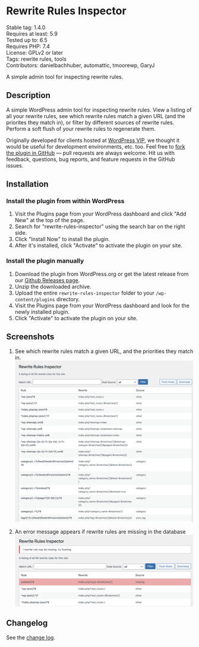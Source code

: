 # Rewrite Rules Inspector

Stable tag: 1.4.0  
Requires at least: 5.9  
Tested up to: 6.5  
Requires PHP: 7.4  
License: GPLv2 or later  
Tags: rewrite rules, tools  
Contributors: danielbachhuber, automattic, tmoorewp, GaryJ

A simple admin tool for inspecting rewrite rules.

## Description

A simple WordPress admin tool for inspecting rewrite rules. View a listing of all your rewrite rules, see which rewrite rules match a given URL (and the priorites they match in), or filter by different sources of rewrite rules. Perform a soft flush of your rewrite rules to regenerate them.

Originally developed for clients hosted at [WordPress VIP](https://wpvip.com/), we thought it would be useful for development environments, etc. too. Feel free to [fork the plugin in GitHub](https://github.com/Automattic/Rewrite-Rules-Inspector/) — pull requests are always welcome. Hit us with feedback, questions, bug reports, and feature requests in the GitHub issues.

## Installation

### Install the plugin from within WordPress

1. Visit the Plugins page from your WordPress dashboard and click "Add New" at the top of the page.
1. Search for "rewrite-rules-inspector" using the search bar on the right side.
1. Click "Install Now" to install the plugin.
1. After it's installed, click "Activate" to activate the plugin on your site.

### Install the plugin manually

1. Download the plugin from WordPress.org or get the latest release from our [Github Releases page](https://github.com/automattic/Rewrite-Rules-Inspector/releases).
1. Unzip the downloaded archive.
1. Upload the entire `rewrite-rules-inspector` folder to your `/wp-content/plugins` directory.
1. Visit the Plugins page from your WordPress dashboard and look for the newly installed plugin.
1. Click "Activate" to activate the plugin on your site.

## Screenshots

1. See which rewrite rules match a given URL, and the priorities they match in.  
   ![The main screen showing the rewrite rules](.wordpress-org/screenshot-1.png)

2. An error message appears if rewrite rules are missing in the database  
   ![One rule is highlighted in red as it is missing](.wordpress-org/screenshot-2.png)
   
## Changelog

See the [change log](https://github.com/automattic/Rewrite-Rules-Inspector/blob/master/CHANGELOG.md).
